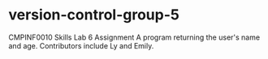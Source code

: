 # version-control-group-5
CMPINF0010 Skills Lab 6 Assignment
A program returning the user's name and age.
Contributors include Ly and Emily.
